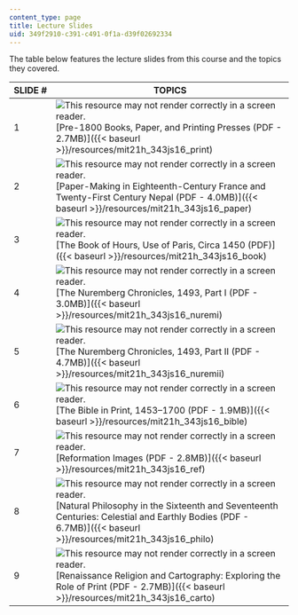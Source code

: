 ```yaml
---
content_type: page
title: Lecture Slides
uid: 349f2910-c391-c491-0f1a-d39f02692334
---
```


The table below features the lecture slides from this course and the topics they covered.

| SLIDE # | TOPICS |
| --- | --- |
| 1 | ![This resource may not render correctly in a screen reader.](/images/inacessible.gif)[Pre-1800 Books, Paper, and Printing Presses (PDF - 2.7MB)]({{< baseurl >}}/resources/mit21h_343js16_print) |
| 2 | ![This resource may not render correctly in a screen reader.](/images/inacessible.gif)[Paper-Making in Eighteenth-Century France and Twenty-First Century Nepal (PDF - 4.0MB)]({{< baseurl >}}/resources/mit21h_343js16_paper) |
| 3 | ![This resource may not render correctly in a screen reader.](/images/inacessible.gif)[The Book of Hours, Use of Paris, Circa 1450 (PDF)]({{< baseurl >}}/resources/mit21h_343js16_book) |
| 4 | ![This resource may not render correctly in a screen reader.](/images/inacessible.gif)[The Nuremberg Chronicles, 1493, Part I (PDF - 3.0MB)]({{< baseurl >}}/resources/mit21h_343js16_nuremi) |
| 5 | ![This resource may not render correctly in a screen reader.](/images/inacessible.gif)[The Nuremberg Chronicles, 1493, Part II (PDF - 4.7MB)]({{< baseurl >}}/resources/mit21h_343js16_nuremii) |
| 6 | ![This resource may not render correctly in a screen reader.](/images/inacessible.gif)[The Bible in Print, 1453–1700 (PDF - 1.9MB)]({{< baseurl >}}/resources/mit21h_343js16_bible) |
| 7 | ![This resource may not render correctly in a screen reader.](/images/inacessible.gif)[Reformation Images (PDF - 2.8MB)]({{< baseurl >}}/resources/mit21h_343js16_ref) |
| 8 | ![This resource may not render correctly in a screen reader.](/images/inacessible.gif)[Natural Philosophy in the Sixteenth and Seventeenth Centuries: Celestial and Earthly Bodies (PDF - 6.7MB)]({{< baseurl >}}/resources/mit21h_343js16_philo) |
| 9 | ![This resource may not render correctly in a screen reader.](/images/inacessible.gif)[Renaissance Religion and Cartography: Exploring the Role of Print (PDF - 2.7MB)]({{< baseurl >}}/resources/mit21h_343js16_carto)